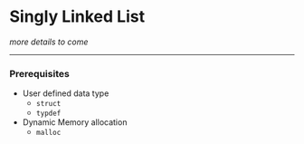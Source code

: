 # Singly Linked List
*more details to come*
___

### Prerequisites
* User defined data type
	* `struct`
	* `typdef`
* Dynamic Memory allocation
	* `malloc`
